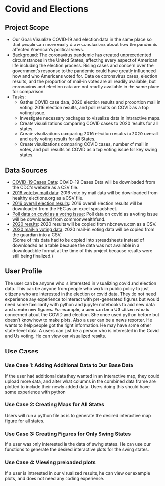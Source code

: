 # Covid and Elections

## Project Scope
- Our Goal: Visualize COVID-19 and election data in the same place so that people can more easily draw conclusions about how the pandemic affected American’s political views.
- Background: The coronavirus pandemic has created unprecedented circumstances in the United States, affecting every aspect of American life including the election process. Rising cases and concern over the government’s response to the pandemic could have greatly influenced how and who Americans voted for. Data on coronavirus cases, election results, and the proportion of mail-in votes are all readily available, but coronavirus and election data are not readily available in the same place for comparison.
- Tasks: 
    * Gather COVID case data, 2020 election results and proportion mail in voting, 2016 election results, and poll results on COVID as a top voting issue.
    * Investigate necessary packages to visualize data in interactive maps.
    * Create visualizations comparing COVID cases to 2020 results for all states.
    * Create visulizations comparing 2016 election results to 2020 overall and early voting results for all States.
    * Create visulizations comparing COVID cases, number of mail in votes, and poll results on COVID as a top voting issue for key swing states.

## Data Sources
- <a href= 'https://covid.cdc.gov/covid-data-tracker/#cases_casesper100klast7days'>COVID-19 Cases Data</a>: COVID-19 Cases Data will be downloaded from the CDC's website as a CSV file.
- <a href= 'http://healthyelections.org/map/'>2016 vote by mail data</a>: 2016 vote by mail data will be downloaded from healthy elections.org as a CSV file.
- <a href= 'https://www.fec.gov/documents/1890/federalelections2016.xlsx'>2016 overall election results</a>: 2016 overall election results will be downloaded from the FEC as an excel spreadsheet. 
- <a href= 'https://www.commonwealthfund.org/publications/2020/sep/election-2020-battleground-state-health-care-poll'>Poll data on covid as a voting issue</a>: Poll data on covid as a voting issue will be downloaded from commonwealthfund.
- <a href= 'https://www.nbcnews.com/politics/2020-elections/president-results'>2020 results</a>: 2020 results will be copied from nbcnews.com as a CSV.
- <a href= 'https://www.nytimes.com/interactive/2020/us/elections/early-voting-results.html'>2020 mail-in voting data</a>: 2020 mail-in voting data will be copied from the guardian into a CSV.<br/>
(Some of this data had to be copied into spreadsheets instead of downloaded as a table because the data was not available in a downloadable format at the time of this project because results were still being finalized.)

## User Profile
The user can be anyone who is interested in visualizing covid and election data. This can be anyone from people who work in public policy to just citizens who are interested in the election or covid data. They do not need experience any experience to interact with pre-generated figures but would need some familiarity with python and jupyter notebooks to add new data and create new figures. For example, a user can be a US citizen who is concerned about the COVID and election. She once used python before but doesn’t know how to make plots. Also a user can be a news reporter. He wants to help people got the right information. He may have some other state-level data. A users can just be a person who is interested in the Covid and Us voting. He can view our visualized results.

## Use Cases
### Use Case 1: Adding Additional Data to Our Base Data
If the user had additional data they wanted in an interactive map, they could upload more data, and alter what columns in the combined data frame are plotted to include their newly added data. Users doing this should have some experience with python.
### Use Case 2: Creating Maps for All States
Users will run a python file as is to generate the desired interactive map figure for all states.
### Use Case 3: Creating Figures for Only Swing States
If a user was only interested in the data of swing states. He can use our functions to generate the desired interactive plots for the swing states.
### Use Case 4: Viewing preloaded plots
If a user is interested in our visualized results, he can view our example plots, and does not need any coding experience.
